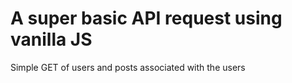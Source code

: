 # A super basic API request using vanilla JS

Simple GET of users and posts associated with the users
